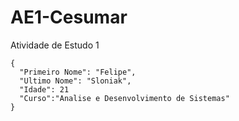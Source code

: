 # AE1-Cesumar
Atividade de Estudo 1
```
{
  "Primeiro Nome": "Felipe",
  "Ultimo Nome": "Sloniak",
  "Idade": 21
  "Curso":"Analise e Desenvolvimento de Sistemas"
}
```
